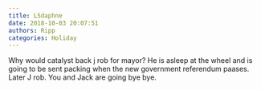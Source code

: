 ```yaml
---
title: LSdaphne
date: 2018-10-03 20:07:51
authors: Ripp
categories: Holiday
---
```


 Why would catalyst back j rob for mayor? He is asleep at the wheel and is going to be sent packing when the new government referendum paases. Later J rob. You and Jack are going bye bye.